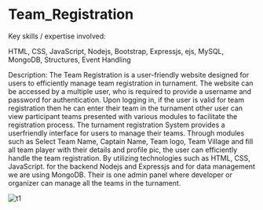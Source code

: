 # Team_Registration
Key skills / expertise involved:

HTML, 
CSS, 
JavaScript, 
Nodejs, 
Bootstrap, 
Expressjs, 
ejs, 
MySQL, 
MongoDB, 
Structures, 
Event Handling

Description:
The Team Registration is a user-friendly website designed for users to efficiently manage team registration in turnament. The website can be accessed by a multiple user, who is required to provide a username and password for authentication. Upon logging in, if the user is valid for team registration then he can enter their team in the turnament other user can view participant teams presented with various modules to facilitate the registration process. The turnament registration System provides a userfriendly interface for users to manage their teams. Through modules such as Select Team Name, Captain Name, Team logo, Team Village and fill all team player with their details and profile pic, the user can efficiently handle the team registration. By utilizing technologies such as HTML, CSS, JavaScript. for the backend Nodejs and Expressjs and for data management we are using MongoDB. Their is one admin panel where developer or organizer can manage all the teams in the turnament.

![t1](https://github.com/dilipkumar189/Team_Registration/assets/127296438/97297729-1a18-4088-a44f-d55481f03562)
